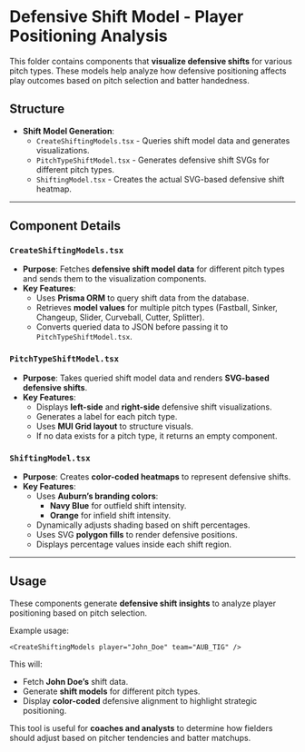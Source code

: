 # Defensive Shift Model - Player Positioning Analysis

This folder contains components that **visualize defensive shifts** for various pitch types. These models help analyze how defensive positioning affects play outcomes based on pitch selection and batter handedness.

## Structure

- **Shift Model Generation**:
  - `CreateShiftingModels.tsx` - Queries shift model data and generates visualizations.
  - `PitchTypeShiftModel.tsx` - Generates defensive shift SVGs for different pitch types.
  - `ShiftingModel.tsx` - Creates the actual SVG-based defensive shift heatmap.

---

## Component Details

### `CreateShiftingModels.tsx`
- **Purpose**: Fetches **defensive shift model data** for different pitch types and sends them to the visualization components.
- **Key Features**:
  - Uses **Prisma ORM** to query shift data from the database.
  - Retrieves **model values** for multiple pitch types (Fastball, Sinker, Changeup, Slider, Curveball, Cutter, Splitter).
  - Converts queried data to JSON before passing it to `PitchTypeShiftModel.tsx`.

### `PitchTypeShiftModel.tsx`
- **Purpose**: Takes queried shift model data and renders **SVG-based defensive shifts**.
- **Key Features**:
  - Displays **left-side** and **right-side** defensive shift visualizations.
  - Generates a label for each pitch type.
  - Uses **MUI Grid layout** to structure visuals.
  - If no data exists for a pitch type, it returns an empty component.

### `ShiftingModel.tsx`
- **Purpose**: Creates **color-coded heatmaps** to represent defensive shifts.
- **Key Features**:
  - Uses **Auburn’s branding colors**:
    - **Navy Blue** for outfield shift intensity.
    - **Orange** for infield shift intensity.
  - Dynamically adjusts shading based on shift percentages.
  - Uses SVG **polygon fills** to render defensive positions.
  - Displays percentage values inside each shift region.

---

## Usage

These components generate **defensive shift insights** to analyze player positioning based on pitch selection.

Example usage:
```tsx
<CreateShiftingModels player="John_Doe" team="AUB_TIG" />
```

This will:
- Fetch **John Doe’s** shift data.
- Generate **shift models** for different pitch types.
- Display **color-coded** defensive alignment to highlight strategic positioning.

This tool is useful for **coaches and analysts** to determine how fielders should adjust based on pitcher tendencies and batter matchups.

